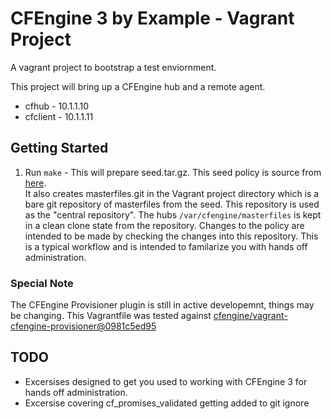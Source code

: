 CFEngine 3 by Example - Vagrant Project
=======================================

A vagrant project to bootstrap a test enviornment.

This project will bring up a CFEngine hub and a remote agent.

* cfhub - 10.1.1.10
* cfclient - 10.1.1.11

Getting Started
---------------

1. Run `make` - This will prepare seed.tar.gz. This seed policy is
   source from [here](https://github.com/nickanderson/CFEngine-3-by-example-seed "CFEngine 3 by example seed repository").  
   It also creates masterfiles.git in the Vagrant project directory
   which is a bare git repository of masterfiles from the seed. This
   repository is used as the "central repository". The hubs 
   `/var/cfengine/masterfiles` is kept in a clean clone state from
   the repository. Changes to the policy are intended to be made by
   checking the changes into this repository. This is a typical 
   workflow and is intended to familarize you with hands off
   administration.

### Special Note ###
The CFEngine Provisioner plugin is still in active developemnt, things may be changing.
This Vagrantfile was tested against [cfengine/vagrant-cfengine-provisioner@0981c5ed95](https://github.com/cfengine/vagrant-cfengine-provisioner/commit/0981c5ed95c3a3b413304a9e7d93dbc25ce17d41)

TODO
----
* Excersises designed to get you used to working with CFEngine 3 for hands off administration.
* Excersise covering cf_promises_validated getting added to git ignore
